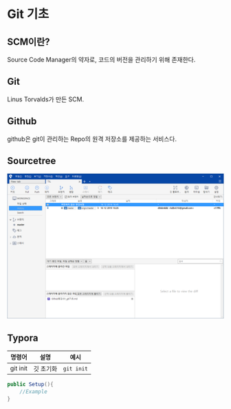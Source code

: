 # Git 기초

## SCM이란?

Source Code Manager의 약자로, 코드의 버전을 관리하기 위해 존재한다.

## Git

Linus Torvalds가 만든 SCM.

## Github

github은 git이 관리하는 Repo의 원격 저장소를 제공하는 서비스다.

## Sourcetree

![image-20191216164631646](01_git기초.assets/image-20191216164631646.png)





## Typora

| 명령어   | 설명      | 예시       |
| -------- | --------- | ---------- |
| git init | 깃 초기화 | `git init` |

```C#
public Setup(){
    //Example
}
```

